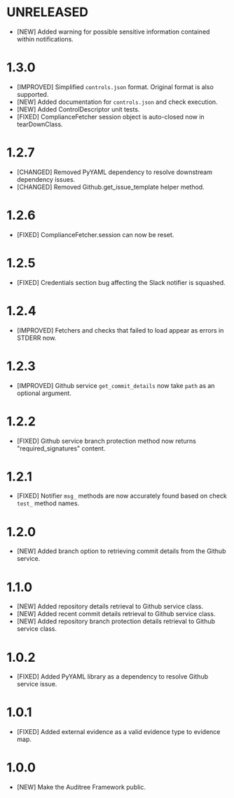 # UNRELEASED

- [NEW] Added warning for possible sensitive information contained within notifications.

# 1.3.0

- [IMPROVED] Simplified `controls.json` format.  Original format is also supported.
- [NEW] Added documentation for `controls.json` and check execution.
- [NEW] Added ControlDescriptor unit tests.
- [FIXED] ComplianceFetcher session object is auto-closed now in tearDownClass.

# 1.2.7

- [CHANGED] Removed PyYAML dependency to resolve downstream dependency issues.
- [CHANGED] Removed Github.get_issue_template helper method.

# 1.2.6

- [FIXED] ComplianceFetcher.session can now be reset.

# 1.2.5

- [FIXED] Credentials section bug affecting the Slack notifier is squashed.

# 1.2.4

- [IMPROVED] Fetchers and checks that failed to load appear as errors in STDERR now.

# 1.2.3

- [IMPROVED] Github service `get_commit_details` now take `path` as an optional argument.

# 1.2.2

- [FIXED] Github service branch protection method now returns "required_signatures" content.

# 1.2.1

- [FIXED] Notifier `msg_` methods are now accurately found based on check `test_` method names.

# 1.2.0

- [NEW] Added branch option to retrieving commit details from the Github service.

# 1.1.0

- [NEW] Added repository details retrieval to Github service class.
- [NEW] Added recent commit details retrieval to Github service class.
- [NEW] Added repository branch protection details retrieval to Github service class.

# 1.0.2

- [FIXED] Added PyYAML library as a dependency to resolve Github service issue.

# 1.0.1

- [FIXED] Added external evidence as a valid evidence type to evidence map.

# 1.0.0

- [NEW] Make the Auditree Framework public.
